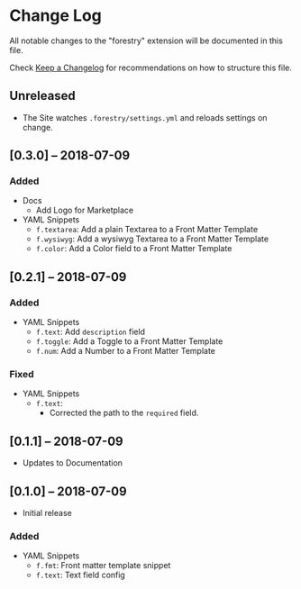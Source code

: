 # Change Log

All notable changes to the "forestry" extension will be documented in this file.

Check [Keep a Changelog](http://keepachangelog.com/) for recommendations on how to structure this file.

## Unreleased

- The Site watches `.forestry/settings.yml` and reloads settings on change.

## [0.3.0] – 2018-07-09

### Added

- Docs
  - Add Logo for Marketplace
- YAML Snippets
  - `f.textarea`: Add a plain Textarea to a Front Matter Template
  - `f.wysiwyg`: Add a wysiwyg Textarea to a Front Matter Template
  - `f.color`: Add a Color field to a Front Matter Template

## [0.2.1] – 2018-07-09

### Added

- YAML Snippets
  - `f.text`: Add `description` field
  - `f.toggle`: Add a Toggle to a Front Matter Template
  - `f.num`: Add a Number to a Front Matter Template

### Fixed

- YAML Snippets
  - `f.text`:
    - Corrected the path to the `required` field.

## [0.1.1] – 2018-07-09

- Updates to Documentation

## [0.1.0] – 2018-07-09

- Initial release

### Added

- YAML Snippets
  - `f.fmt`: Front matter template snippet
  - `f.text`: Text field config
